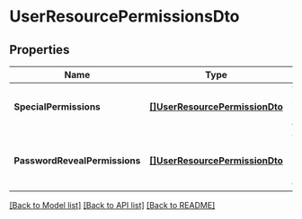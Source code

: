 # UserResourcePermissionsDto

## Properties
Name | Type | Description | Notes
------------ | ------------- | ------------- | -------------
**SpecialPermissions** | [**[]UserResourcePermissionDto**](UserResourcePermissionDto.md) | The new special permissions of the user. | [optional] [default to null]
**PasswordRevealPermissions** | [**[]UserResourcePermissionDto**](UserResourcePermissionDto.md) | The new password reveal permissions of the user. | [optional] [default to null]

[[Back to Model list]](../README.md#documentation-for-models) [[Back to API list]](../README.md#documentation-for-api-endpoints) [[Back to README]](../README.md)

